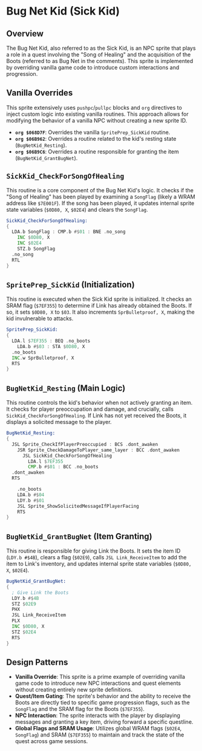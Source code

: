# Bug Net Kid (Sick Kid)

## Overview
The Bug Net Kid, also referred to as the Sick Kid, is an NPC sprite that plays a role in a quest involving the "Song of Healing" and the acquisition of the Boots (referred to as Bug Net in the comments). This sprite is implemented by overriding vanilla game code to introduce custom interactions and progression.

## Vanilla Overrides
This sprite extensively uses `pushpc`/`pullpc` blocks and `org` directives to inject custom logic into existing vanilla routines. This approach allows for modifying the behavior of a vanilla NPC without creating a new sprite ID.

*   **`org $068D7F`**: Overrides the vanilla `SpritePrep_SickKid` routine.
*   **`org $06B962`**: Overrides a routine related to the kid's resting state (`BugNetKid_Resting`).
*   **`org $06B9C6`**: Overrides a routine responsible for granting the item (`BugNetKid_GrantBugNet`).

## `SickKid_CheckForSongOfHealing`
This routine is a core component of the Bug Net Kid's logic. It checks if the "Song of Healing" has been played by examining a `SongFlag` (likely a WRAM address like `$7E001F`). If the song has been played, it updates internal sprite state variables (`$0D80, X`, `$02E4`) and clears the `SongFlag`.

```asm
SickKid_CheckForSongOfHealing:
{
  LDA.b SongFlag : CMP.b #$01 : BNE .no_song
    INC $0D80, X
    INC $02E4
    STZ.b SongFlag
  .no_song
  RTL
}
```

## `SpritePrep_SickKid` (Initialization)
This routine is executed when the Sick Kid sprite is initialized. It checks an SRAM flag (`$7EF355`) to determine if Link has already obtained the Boots. If so, it sets `$0D80, X` to `$03`. It also increments `SprBulletproof, X`, making the kid invulnerable to attacks.

```asm
SpritePrep_SickKid:
{
  LDA.l $7EF355 : BEQ .no_boots
    LDA.b #$03 : STA $0D80, X
  .no_boots
  INC.w SprBulletproof, X
  RTS
}
```

## `BugNetKid_Resting` (Main Logic)
This routine controls the kid's behavior when not actively granting an item. It checks for player preoccupation and damage, and crucially, calls `SickKid_CheckForSongOfHealing`. If Link has not yet received the Boots, it displays a solicited message to the player.

```asm
BugNetKid_Resting:
{
  JSL Sprite_CheckIfPlayerPreoccupied : BCS .dont_awaken
    JSR Sprite_CheckDamageToPlayer_same_layer : BCC .dont_awaken
      JSL SickKid_CheckForSongOfHealing
        LDA.l $7EF355
        CMP.b #$01 : BCC .no_boots
  .dont_awaken
  RTS

    .no_boots
    LDA.b #$04
    LDY.b #$01
    JSL Sprite_ShowSolicitedMessageIfPlayerFacing
    RTS
}
```

## `BugNetKid_GrantBugNet` (Item Granting)
This routine is responsible for giving Link the Boots. It sets the item ID (`LDY.b #$4B`), clears a flag (`$02E9`), calls `JSL Link_ReceiveItem` to add the item to Link's inventory, and updates internal sprite state variables (`$0D80, X`, `$02E4`).

```asm
BugNetKid_GrantBugNet:
{
  ; Give Link the Boots
  LDY.b #$4B
  STZ $02E9
  PHX
  JSL Link_ReceiveItem
  PLX
  INC $0D80, X
  STZ $02E4
  RTS
}
```

## Design Patterns
*   **Vanilla Override**: This sprite is a prime example of overriding vanilla game code to introduce new NPC interactions and quest elements without creating entirely new sprite definitions.
*   **Quest/Item Gating**: The sprite's behavior and the ability to receive the Boots are directly tied to specific game progression flags, such as the `SongFlag` and the SRAM flag for the Boots (`$7EF355`).
*   **NPC Interaction**: The sprite interacts with the player by displaying messages and granting a key item, driving forward a specific questline.
*   **Global Flags and SRAM Usage**: Utilizes global WRAM flags (`$02E4`, `SongFlag`) and SRAM (`$7EF355`) to maintain and track the state of the quest across game sessions.
